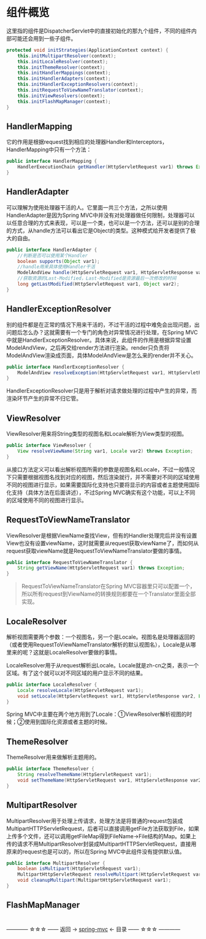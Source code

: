 # 组件概览

这里指的组件是DispatcherServlet中的直接初始化的那九个组件，不同的组件内部可能还会用到一些子组件。

```java
protected void initStrategies(ApplicationContext context) {
    this.initMultipartResolver(context);
    this.initLocaleResolver(context);
    this.initThemeResolver(context);
    this.initHandlerMappings(context);
    this.initHandlerAdapters(context);
    this.initHandlerExceptionResolvers(context);
    this.initRequestToViewNameTranslator(context);
    this.initViewResolvers(context);
    this.initFlashMapManager(context);
}
```

## HandlerMapping

它的作用是根据request找到相应的处理器Handler和Interceptors，HandlerMapping中只有一个方法：

```java
public interface HandlerMapping {
    HandlerExecutionChain getHandler(HttpServletRequest var1) throws Exception;
}
```

## HandlerAdapter

可以理解为使用处理器干活的人。它里面一共三个方法，之所以使用HandlerAdapter是因为Spring MVC中并没有对处理器做任何限制，处理器可以以任意合理的方式来表现，可以是一个类，也可以是一个方法，还可以是别的合理的方式，从handle方法可以看出它是Object的类型。这种模式给开发者提供了极大的自由。

```java
public interface HandlerAdapter {
    //判断是否可以使用某个Handler
    boolean supports(Object var1);
    //handle用来具体使用Handler干活
    ModelAndView handle(HttpServletRequest var1, HttpServletResponse var2, Object var3) throws Exception;
    //获取资源的Last-Modified，Last-Modified是资源最后一次修改的时间
    long getLastModified(HttpServletRequest var1, Object var2);
}
```


## HandlerExceptionResolver

别的组件都是在正常的情况下用来干活的，不过干活的过程中难免会出现问题，出问题后怎么办？这就需要有一个专门的角色对异常情况进行处理，在Spring MVC中就是HandlerExceptionResolver。具体来说，此组件的作用是根据异常设置ModelAndView，之后再交给render方法进行渲染。render只负责将ModelAndView渲染成页面，具体ModelAndView是怎么来的render并不关心。

```java
public interface HandlerExceptionResolver {
    ModelAndView resolveException(HttpServletRequest var1, HttpServletResponse var2, Object var3, Exception var4);
}
```

HandlerExceptionResolver只是用于解析对请求做处理的过程中产生的异常，而渲染环节产生的异常不归它管。

## ViewResolver

ViewResolver用来将String类型的视图名和Locale解析为View类型的视图。

```java
public interface ViewResolver {
    View resolveViewName(String var1, Locale var2) throws Exception;
}
```

从接口方法定义可以看出解析视图所需的参数是视图名和Locale，不过一般情况下只需要根据视图名找到对应的视图，然后渲染就行，并不需要对不同的区域使用不同的视图进行显示，如果需要国际化支持也只要将显示的内容或者主题使用国际化支持（具体方法在后面讲述），不过Spring MVC确实有这个功能，可以上不同的区域使用不同的视图进行显示。

## RequestToViewNameTranslator

ViewResolver是根据ViewName查找View，但有的Handler处理完后并没有设置View也没有设置viewName，这时就需要从request获取viewName了，而如何从request获取viewName就是RequestToViewNameTranslator要做的事情。

```java
public interface RequestToViewNameTranslator {
    String getViewName(HttpServletRequest var1) throws Exception;
}
```

> RequestToViewNameTranslator在Spring MVC容器里只可以配置一个，所以所有request到ViewName的转换规则都要在一个Translator里面全部实现。

## LocaleResolver

解析视图需要两个参数：一个视图名，另一个是Locale。视图名是处理器返回的（或者使用RequestToViewNameTranslator解析的默认视图名），Locale是从哪里来的呢？这就是LocaleResolver要做的事情。

LocaleResolver用于从request解析出Locale。Locale就是zh-cn之类，表示一个区域。有了这个就可以对不同区域的用户显示不同的结果。

```java
public interface LocaleResolver {
    Locale resolveLocale(HttpServletRequest var1);
    void setLocale(HttpServletRequest var1, HttpServletResponse var2, Locale var3);
}
```

Spring MVC中主要在两个地方用到了Locale：①ViewResolver解析视图的时候；②使用到国际化资源或者主题的时候。

## ThemeResolver

ThemeResolver用来做解析主题用的。

```java
public interface ThemeResolver {
    String resolveThemeName(HttpServletRequest var1);
    void setThemeName(HttpServletRequest var1, HttpServletResponse var2, String var3);
}
```

## MultipartResolver

MultipartResolver用于处理上传请求，处理方法是将普通的request包装成MultipartHTTPServletRequest，后者可以直接调用getFile方法获取到File，如果上传多个文件，还可以调用getFileMap得到FileName->File结构的Map。如果上传的请求不用MultipartResolver封装成MultipartHTTPServletRequest，直接用原来的request也是可以的，所以在Spring MVC中此组件没有提供默认值。

```java
public interface MultipartResolver {
    boolean isMultipart(HttpServletRequest var1);
    MultipartHttpServletRequest resolveMultipart(HttpServletRequest var1) throws MultipartException;
    void cleanupMultipart(MultipartHttpServletRequest var1);
}
```

## FlashMapManager




















#

———— ☆☆☆ —— 返回 -> [spring-mvc](index.md) <- 目录 —— ☆☆☆ ————